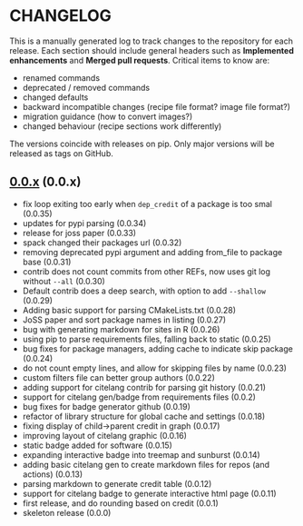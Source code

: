 # CHANGELOG

This is a manually generated log to track changes to the repository for each release.
Each section should include general headers such as **Implemented enhancements**
and **Merged pull requests**. Critical items to know are:

 - renamed commands
 - deprecated / removed commands
 - changed defaults
 - backward incompatible changes (recipe file format? image file format?)
 - migration guidance (how to convert images?)
 - changed behaviour (recipe sections work differently)

The versions coincide with releases on pip. Only major versions will be released as tags on GitHub.

## [0.0.x](https://github.com/vsoch/citelang/tree/main) (0.0.x)
 - fix loop exiting too early when `dep_credit` of a package is too smal (0.0.35)
 - updates for pypi parsing (0.0.34)
 - release for joss paper (0.0.33)
 - spack changed their packages url (0.0.32)
 - removing deprecated pypi argument and adding from_file to package base (0.0.31)
 - contrib does not count commits from other REFs, now uses git log without `--all` (0.0.30)
 - Default contrib does a deep search, with option to add `--shallow` (0.0.29)
 - Adding basic support for parsing CMakeLists.txt (0.0.28)
 - JoSS paper and sort package names in listing (0.0.27)
 - bug with generating markdown for sites in R (0.0.26)
 - using pip to parse requirements files, falling back to static (0.0.25)
 - bug fixes for package managers, adding cache to indicate skip package (0.0.24)
 - do not count empty lines, and allow for skipping files by name (0.0.23)
 - custom filters file can better group authors (0.0.22)
 - adding support for citelang contrib for parsing git history (0.0.21)
 - support for citelang gen/badge from requirements files (0.0.2)
 - bug fixes for badge generator github (0.0.19)
 - refactor of library structure for global cache and settings (0.0.18)
 - fixing display of child->parent credit in graph (0.0.17)
 - improving layout of citelang graphic (0.0.16)
 - static badge added for software (0.0.15)
 - expanding interactive badge into treemap and sunburst (0.0.14)
 - adding basic citelang gen to create markdown files for repos (and actions) (0.0.13)
 - parsing markdown to generate credit table (0.0.12)
 - support for citelang badge to generate interactive html page (0.0.11)
 - first release, and do rounding based on credit (0.0.1)
 - skeleton release (0.0.0)
